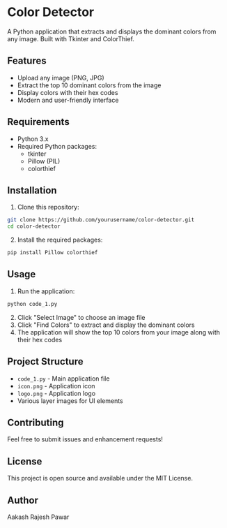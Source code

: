 # Color Detector

A Python application that extracts and displays the dominant colors from any image. Built with Tkinter and ColorThief.

## Features

- Upload any image (PNG, JPG)
- Extract the top 10 dominant colors from the image
- Display colors with their hex codes
- Modern and user-friendly interface

## Requirements

- Python 3.x
- Required Python packages:
  - tkinter
  - Pillow (PIL)
  - colorthief

## Installation

1. Clone this repository:
```bash
git clone https://github.com/yourusername/color-detector.git
cd color-detector
```

2. Install the required packages:
```bash
pip install Pillow colorthief
```

## Usage

1. Run the application:
```bash
python code_1.py
```

2. Click "Select Image" to choose an image file
3. Click "Find Colors" to extract and display the dominant colors
4. The application will show the top 10 colors from your image along with their hex codes

## Project Structure

- `code_1.py` - Main application file
- `icon.png` - Application icon
- `logo.png` - Application logo
- Various layer images for UI elements

## Contributing

Feel free to submit issues and enhancement requests!

## License

This project is open source and available under the MIT License.

## Author

Aakash Rajesh Pawar